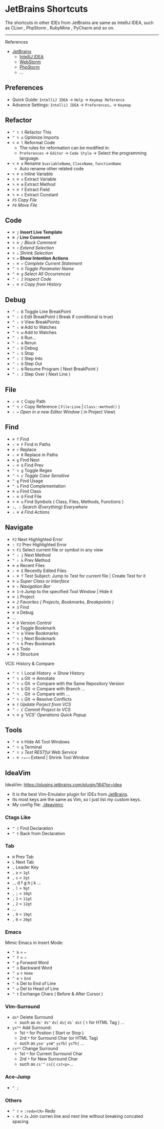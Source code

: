 # JetBrains Shortcuts

The shortcuts in other IDEs from JetBrains are same as IntelliJ IDEA,
such as CLion , PhpStorm , RubyMine , PyCharm and so on.

---

References

- [JetBrains](https://www.jetbrains.com)
    - [IntelliJ IDEA](https://www.jetbrains.com/idea)
    - [WebStorm](https://www.jetbrains.com/webstorm)
    - [PhpStorm](https://www.jetbrains.com/phpstorm)
    - …

## Preferences

- Quick Guide: `IntelliJ IDEA` → `Help` → `Keymap Reference`
- Advance Settings: `IntelliJ IDEA` → `Preferences…` → `Keymap`

## Refactor

- `^ ⌥ t` Refactor This
- `^ ⌥ o` Optimize Imports
- `⌥ ⌘ l` Reformat Code
    - The rules for reformation can be modified in:
    - `Preferences` → `Editor` → `Code Style` → Select the programming language.
- `⌥ ⌘ e` Rename `$variableName`, `ClassName`, `functionName`
    - Auto rename other related code
- `⌥ ⌘ n` Inline Variable
- `⌥ ⌘ v` Extract Variable
- `⌥ ⌘ m` Extract Method
- `⌥ ⌘ f` Extract Field
- `⌥ ⌘ c` Extract Constant
- _`F5` Copy File_
- _`F6` Move File_

## Code

<!-- - _`^ 凵` Auto Complete_ -->

- `⌘ j` **Insert Live Template**
- **`⌘ /` Line Comment**
- _`⌥ ⌘ /` Block Comment_
- _`⌥ ↑` Extend Selection_
- _`⌥ ↓` Shrink Selection_
- **`⌥ ↩` Show Intention Actions**
- _`⇧ ⌘ ↩` Complete Current Statement_
- _`^ ⌥ h` Toggle Parameter Name_
- _`^ ⌘ g` Select All Occurrences_
- _`^ ⇧ I` Inspect Code_
- _`⇧ ⌘ V` Copy from History_

## Debug

- `^ ⇧ B` Toggle Line BreakPoint
- `^ ⇧ E` Edit BreakPoint ( Break if conditional is true)
- `^ ⇧ V` View BreakPoints
- `^ ⇧ W` Add to Watches
- `^ ⌥ w` Add to Watches
- `^ ⇧ R` Run…
- `^ ⇧ A` Rerun
- `^ ⇧ D` Debug
- `^ ⇧ S` Stop
- `^ ⇧ I` Step Into
- `^ ⇧ O` Step Out
- `^ ⇧ N` Resume Program ( Next BreakPoint )
- `^ ⇧ J` Step Over ( Next Line )

## File

- `⇧ ⌘ C` Copy Path
- `^ ⌥ r` Copy Reference ( `File:Line` | `Class::method()` )
- _`⇧ ↩` Open in a new Editor Window_ ( in Project View)

## Find

- `⌘ f` Find
- `⇧ ⌘ F` Find in Paths
- `⌘ r` Replace
- `⇧ ⌘ R` Replace in Paths
- `⌘ g` Find Next
- `⇧ ⌘ G` Find Prev
- `^ ⌥ g` Toggle Regex
- _`^ ⌥ c` Toggle Case Sensitive_
- `^ g` Find Usage
- `^ s` Find Complementation
- `⌘ o` Find Class
- `⇧ ⌘ O` Find File
- `⌥ ⌘ o` Find Symbols ( Class, Files, Methods, Functions )
- _`⇧, ⇧` Search (Everything) Everywhere_
- _`⇧ ⌘ A` Find Actions_

## Navigate

- `F2` Next Highlighted Error
- `⇧ F2` Prev Highlighted Error
- `⌥ F1` Select current file or symbol in any view
- `^ ⇧ j` Next Method
- `^ ⇧ k` Prev Method
- `⌘ e` Recent Files
- `⇧ ⌘ E` Recently Edited Files
- `⇧ ⌘ T` Test Subject: Jump to Test for current file | Create Test for it
- _`⌘ u` Super Class or Interface_
- _`⌘ ↑` Navigation Bar_
- `⌘ 1~9` Jump to the specified Tool Window | Hide it
- `⌘ 1` Project
- _`⌘ 2` Favorites ( Projects, Bookmarks, Breakpoints )_
- `⌘ 3` Find
- `⌘ 4` Debug
- …
- _`⌘ 9` Version Control_
- `^ m` Toggle Bookmark
- `^ ⌥ m` View Bookmarks
- `^ ⌥ j` Next Bookmark
- `^ ⌥ k` Prev Bookmark
- `⌘ 6` Todo
- `⌘ 7` Structure

VCS: History & Compare

- `^ ⌥ l` Local History -> Show History
- `^ ⌥ a` Git -> Annotate
- `^ ⌥ v` Git -> Compare with the Same Repository Version
- `^ ⌥ b` Git -> Compare with Branch …
- `^ ⌥ .` Git -> Compare with …
- `^ ⌥ c` Git -> Resolve Conflicts
- _`⌘ t` Update Porject from VCS_
- _`^ ⇧ C` Commit Project to VCS_
- _`⌥ ⌘ g` 'VCS' Operations Quick Popup_

## Tools

- `^ ⌘ h` Hide All Tool Windows
- `^ ⌥ q` Terminal
- _`^ ⌥ s` Test RESTful Web Service_
- `⇧ ⌘ ↑↓←→` Extend | Shrink Tool Window

## IdeaVim

IdeaVim: https://plugins.jetbrains.com/plugin/164?pr=idea

- It is the best Vim-Emulator plugin for IDEs from [JetBrains](https://www.jetbrains.com/).
- Its most keys are the same as Vim, so I just list my custom keys.
- My config file: [.ideavimrc](https://github.com/IceHe/macos-home-conf/blob/master/.ideavimrc)

### Ctags Like

- `^ ]` Find Declaration
- `^ t` Back from Declaration

### Tab

- `H` Prev Tab
- `L` Next Tab
- `,` Leader Key
- `,` `a` = `1gt`
- `,` `s` = `2gt`
- … d f g h j k …
- `,` `l` = `9gt`
- `,` `;` = `10gt`
- `,` `1` = `11gt`
- `,` `2` = `12gt`
- …
- `,` `9` = `19gt`
- `,` `0` = `20gt`

### Emacs

Mimic Emacs in Insert Mode:

- `^ b` = `←`
- `^ f` = `→`
- `^ p` Forward Word
- `^ n` Backward Word
- `^ a` = `Home`
- `^ e` = `End`
- `^ k` Del to End of Line
- `^ u` Del to Head of Line
- `^ t` Exchange Chars ( Before & After Cursor )

### Vim-Surround

- `ds*` Delete Surround
    - such as `ds'` `ds"` `ds[` `ds{` <code>ds\`</code> `dst` ( `t` for HTML Tag ) …
- `ys**` Add Surround:
    - 1st `*` for Postion ( Start or Stop )
    - 2rd `*` for Surround Char (or HTML Tag)
    - such as `yse'` `ysW"` `ysfb[` `ysTh{` …
- `cs**` Change Surround
    - 1st `*` for Current Surround Char
    - 2rd `*` for New Surround Char
    - such as `cs'"` `cs[{` `cst<p>`…

### Ace-Jump

- `^ ;`

### Others

- `^ r` = `:redo<CR>` Redo
- `⇧ K` = `Jx` Join curren line and next line without breaking concated spacing
